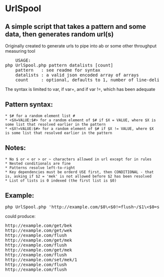 # UrlSpool
## A simple script that takes a pattern and some data, then generates random url(s)
Originally created to generate urls to pipe into ab or some other throughput measuring tool

<pre>
	USAGE:
php UrlSpool.php pattern datalists [count]
	pattern   : see readme for syntax
	datalists : a valid json encoded array of arrays
	count     : optional, defaults to 1, number of line-delimited urls to output
</pre>

The syntax is limited to var, if var=, and if var !=, which has been adequate

## Pattern syntax:
	* $# for a random element list #
	* <$X=VALUE:$#> for a random element of $# if $X = VALUE, where $X is some list that resolved earlier in the pattern
	* <$X!=VALUE:$#> for a random element of $# if $X != VALUE, where $X is some list that resolved earlier in the pattern

## Notes:
	* No $ or < or > or ~ characters allowed in url except for in rules
	* Nested conditionals are fine
	* Patterns resolve left-to-right
	* Key dependencies must be orderd USE first, then CONDITIONAL - that is, asking if $2 = 'mek' is not allowed before $2 has been resolved
	* List of lists is 0 indexed (the first list is $0)

## Example:
<pre>
php UrlSpool.php 'http://example.com/$0\<$0!=flush~/$1\<$0=set~/$2\>\>' '[["get", "set", "flush"], ["mek", "wek", "bek"], [1, 2, 3]]' 10
</pre>

could produce:
<pre>
http://example.com/get/bek
http://example.com/get/wek
http://example.com/flush
http://example.com/get/mek
http://example.com/flush
http://example.com/get/mek
http://example.com/flush
http://example.com/set/mek/1
http://example.com/flush
http://example.com/flush
</pre>
